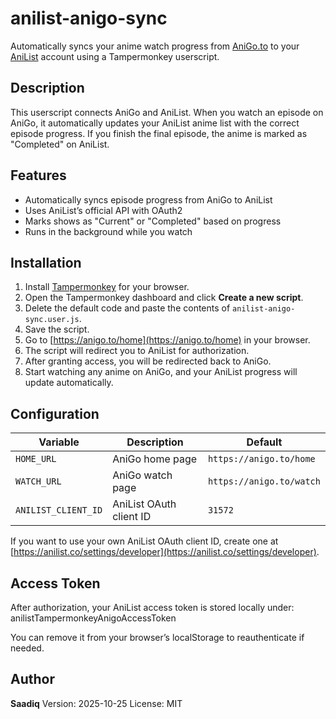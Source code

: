 # anilist-anigo-sync

Automatically syncs your anime watch progress from [AniGo.to](https://anigo.to) to your [AniList](https://anilist.co) account using a Tampermonkey userscript.

## Description

This userscript connects AniGo and AniList.
When you watch an episode on AniGo, it automatically updates your AniList anime list with the correct episode progress.
If you finish the final episode, the anime is marked as "Completed" on AniList.

## Features

- Automatically syncs episode progress from AniGo to AniList
- Uses AniList’s official API with OAuth2
- Marks shows as "Current" or "Completed" based on progress
- Runs in the background while you watch

## Installation

1. Install [Tampermonkey](https://tampermonkey.net/) for your browser.
2. Open the Tampermonkey dashboard and click **Create a new script**.
3. Delete the default code and paste the contents of `anilist-anigo-sync.user.js`.
4. Save the script.
5. Go to [https://anigo.to/home](https://anigo.to/home) in your browser.
6. The script will redirect you to AniList for authorization.
7. After granting access, you will be redirected back to AniGo.
8. Start watching any anime on AniGo, and your AniList progress will update automatically.

## Configuration

| Variable | Description | Default |
|-----------|--------------|----------|
| `HOME_URL` | AniGo home page | `https://anigo.to/home` |
| `WATCH_URL` | AniGo watch page | `https://anigo.to/watch` |
| `ANILIST_CLIENT_ID` | AniList OAuth client ID | `31572` |

If you want to use your own AniList OAuth client ID, create one at [https://anilist.co/settings/developer](https://anilist.co/settings/developer).

## Access Token

After authorization, your AniList access token is stored locally under:
anilistTampermonkeyAnigoAccessToken

You can remove it from your browser’s localStorage to reauthenticate if needed.

## Author

**Saadiq**
Version: 2025-10-25
License: MIT
